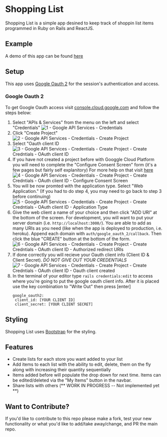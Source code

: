 # Shopping List
Shopping List is a simple app desined to keep track of shoppin list items programmed in Ruby on Rails and ReactJS.

## Example
A demo of this app can be found [here](https://demons-shopping-list.herokuapp.com/)

## Setup
This app uses [Google Oauth 2](https://developers.google.com/identity/protocols/oauth2) for the session's authentication and access.
### Google Oauth 2
To get Google Oauth access visit [console.cloud.google.com](https://console.cloud.google.com/) and follow the steps below:
1. Select "APIs & Services" from the menu on the left and select "Credentials"
![1 - Google API   Services - Credentials](https://user-images.githubusercontent.com/74803363/138534234-ad90c278-2857-4c2e-bb73-6df1d126c3c8.png)
2. Click "Create Project"
![2 - Google API   Services - Credentials - Create Project](https://user-images.githubusercontent.com/74803363/138534297-517dec16-e8de-4682-9c7b-cb2973cd56d9.PNG)
3. Select "Oauth client ID
![3 - Google API   Services - Credentials - Create Project - Create Credntials - OAuth client ID](https://user-images.githubusercontent.com/74803363/138534313-7c22327f-cd28-4426-8fa4-7bc5f659c01b.png)
4. If you have not created a project before with Googgle Cloud Platform you will need to complete the "Configure Consent Screen" form (it's a few pages but fairly self explanitory) For more help on that visit [here](https://support.google.com/cloud/answer/6158849?hl=en#zippy=%2Cuser-consent)
![4 - Google API   Services - Credentials - Create Project - Create Credntials - OAuth client ID - Configure Consent Screen](https://user-images.githubusercontent.com/74803363/138534431-ab817b77-cef1-4c9c-adb6-9bea643d41d5.png)
5. You will be now promted with the application type. Select "Web Application." (If you had to do step 4, you may need to go back to step 3 before continuing)
![5 - Google API   Services - Credentials - Create Project - Create Credntials - OAuth client ID - Application Type](https://user-images.githubusercontent.com/74803363/138534469-574aede3-7534-4364-836d-6fa3970da677.PNG)
6. Give the web client a name of your choice and then click "ADD URI" at the bottom of the screen. For development, you will want to put your server domain (i.e. `http://localhost:3000/`). You are able to add as many URIs as you need (like when the app is deployed to production, i.e. heroku). Append each domain with `auth/google_oauth_2/callback`. Then click the blue "CREATE" button at the bottom of the form.
![6 - Google API   Services - Credentials - Create Project - Create Credntials - OAuth client ID - Authorized redirect URIs](https://user-images.githubusercontent.com/74803363/138534589-71362020-c91a-4d7a-94a5-f78c5876ddfe.PNG)
7. If done correctly you will recieve your Oauth client info (Client ID & Client Secret). *DO NOT GIVE OUT YOUR CREDENTIALS*
![7 - Google API   Services - Credentials - Create Project - Create Credntials - OAuth client ID - Oauth client created](https://user-images.githubusercontent.com/74803363/138534645-0db8e4dd-a417-49a5-9483-e24c94f379db.PNG)
8. In the terminal of your editor type `rails credentials:edit` to access where you're going to put the google oauth client info. After it is placed use the key combination to "Write Out" then press [enter]
   ```
   google_oauth2:
    client_id: [YOUR CLIENT ID]
    client_secret: [YOUR CLIENT SECRET]
   ```

## Styling
Shopping List uses [Bootstrap](https://getbootstrap.com/) for the styling.

## Features
- Create lists for each store you want added to your list
- Add items to each list with the ability to edit, delete, them on the fly along with increasing their quantity sequentially
- Items added before will populate the drop down for next time. Items can be edited/deleted via the "My Items" button in the navbar.
- Share lists with others (** WORK IN PROGRESS -- Not implemented yet **)

## Want to Contribute?
If you'd like to contribute to this repo please make a fork, test your new functionality or what you'd like to add/take away/change, and PR the main repo.
